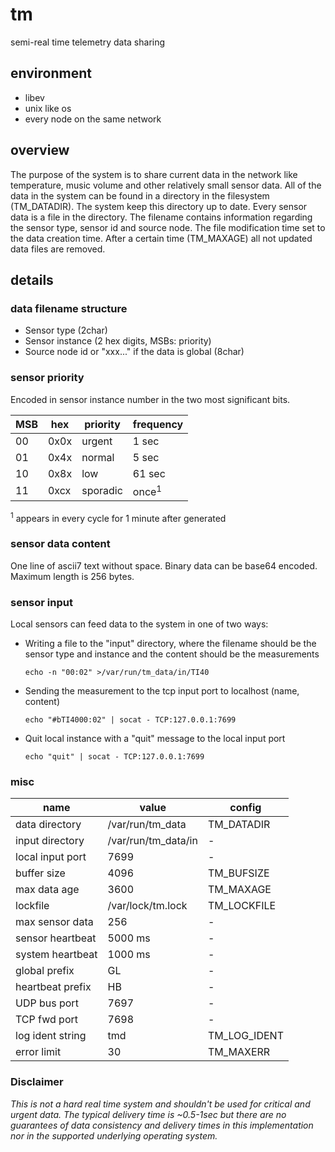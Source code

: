 # tm
semi-real time telemetry data sharing

## environment
- libev
- unix like os
- every node on the same network

## overview
The purpose of the system is to share current data in the network like temperature, music volume and other relatively small sensor data. All of the data in the system can be found in a directory in the filesystem (TM_DATADIR). The system keep this directory up to date. Every sensor data is a file in the directory. The filename contains information regarding the sensor type, sensor id and source node. The file modification time set to the data creation time. After a certain time (TM_MAXAGE) all not updated data files are removed.

## details


### data filename structure
- Sensor type (2char)
- Sensor instance (2 hex digits, MSBs: priority)
- Source node id or "xxx..." if the data is global (8char)

### sensor priority
Encoded in sensor instance number in the two most significant bits.

| MSB | hex  | priority | frequency
| --- | ---- | -------- | ---------
| 00  | 0x0x | urgent   | 1 sec
| 01  | 0x4x | normal   | 5 sec
| 10  | 0x8x | low      | 61 sec
| 11  | 0xcx | sporadic | once<sup>1</sup>

<sup>1</sup> appears in every cycle for 1 minute after generated

### sensor data content
One line of ascii7 text without space. Binary data can be base64 encoded. Maximum length is 256 bytes.

### sensor input
Local sensors can feed data to the system in one of two ways:
- Writing a file to the "input" directory, where the filename should be the sensor type and instance and the content should be the measurements
  
  ```echo -n "00:02" >/var/run/tm_data/in/TI40```

- Sending the measurement to the tcp input port to localhost (name, content)
  
  ```echo "#bTI4000:02" | socat - TCP:127.0.0.1:7699```

- Quit local instance with a "quit" message to the local input port
  
  ```echo "quit" | socat - TCP:127.0.0.1:7699```

### misc

| name             | value               | config
| ---------------- | ------------------- | ---------
| data directory   | /var/run/tm_data    | TM_DATADIR
| input directory  | /var/run/tm_data/in | -
| local input port | 7699                | -
| buffer size      | 4096                | TM_BUFSIZE
| max data age     | 3600                | TM_MAXAGE
| lockfile         | /var/lock/tm.lock   | TM_LOCKFILE
| max sensor data  | 256                 | -
| sensor heartbeat | 5000 ms             | -
| system heartbeat | 1000 ms             | -
| global prefix    | GL                  | -
| heartbeat prefix | HB                  | -
| UDP bus port     | 7697                | -
| TCP fwd port     | 7698                | -
| log ident string | tmd                 | TM_LOG_IDENT
| error limit      | 30                  | TM_MAXERR


### Disclaimer
_This is not a hard real time system and shouldn't be used for critical and urgent data. The typical delivery time is ~0.5-1sec but there are no guarantees of data consistency and delivery times in this implementation nor in the supported underlying operating system._
